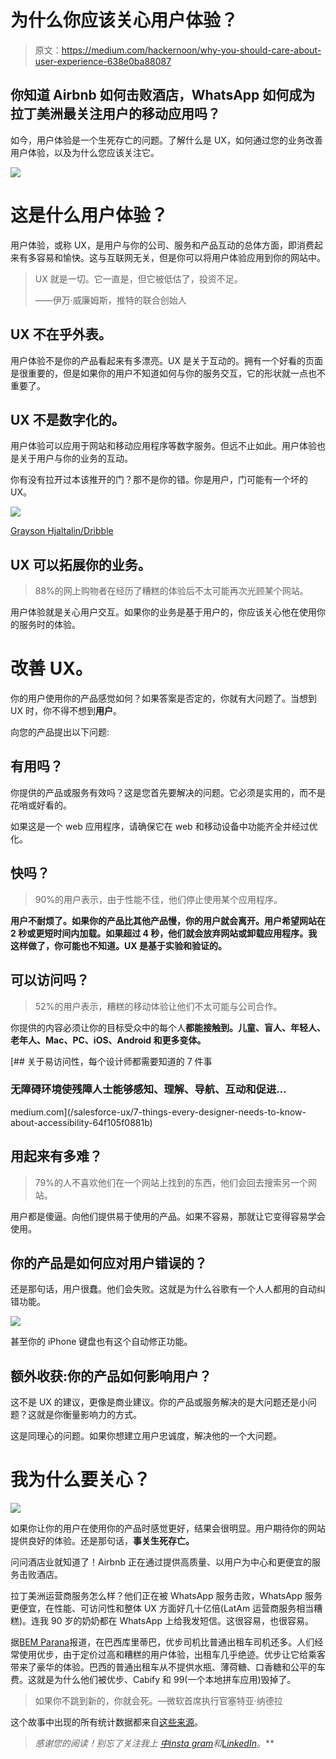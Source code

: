 # 为什么你应该关心用户体验？

> 原文：<https://medium.com/hackernoon/why-you-should-care-about-user-experience-638e0ba88087>

## 你知道 Airbnb 如何击败酒店，WhatsApp 如何成为拉丁美洲最关注用户的移动应用吗？

如今，用户体验是一个生死存亡的问题。了解什么是 UX，如何通过您的业务改善用户体验，以及为什么您应该关注它。

![](img/cbc7868d1cf78789db2a2e5ec6fec4f8.png)

# 这是什么用户体验？

用户体验，或称 UX，是用户与你的公司、服务和产品互动的总体方面，即消费起来有多容易和愉快。这与互联网无关，但是你可以将用户体验应用到你的网站中。

> UX 就是一切。它一直是，但它被低估了，投资不足。
> 
> ——伊万·威廉姆斯，推特的联合创始人

## UX 不在乎外表。

用户体验不是你的产品看起来有多漂亮。UX 是关于互动的。拥有一个好看的页面是很重要的，但是如果你的用户不知道如何与你的服务交互，它的形状就一点也不重要了。

## UX 不是数字化的。

用户体验可以应用于网站和移动应用程序等数字服务。但远不止如此。用户体验也是关于用户与你的业务的互动。

你有没有拉开过本该推开的门？那不是你的错。你是用户，门可能有一个坏的 UX。

![](img/c24969a231e89feab364bbef799d2f88.png)

[Grayson Hjaltalin/Dribble](https://dribbble.com/shots/1546033-Real-Life-UX)

## UX 可以拓展你的业务。

> 88%的网上购物者在经历了糟糕的体验后不太可能再次光顾某个网站。

用户体验就是关心用户交互。如果你的业务是基于用户的，你应该关心他在使用你的服务时的体验。

# 改善 UX。

你的用户使用你的产品感觉如何？如果答案是否定的，你就有大问题了。当想到 UX 时，你不得不想到**用户**。

向您的产品提出以下问题:

## 有用吗？

你提供的产品或服务有效吗？这是您首先要解决的问题。它必须是实用的，而不是花哨或好看的。

如果这是一个 web 应用程序，请确保它在 web 和移动设备中功能齐全并经过优化。

## 快吗？

> 90%的用户表示，由于性能不佳，他们停止使用某个应用程序。

**用户不耐烦了。如果你的产品比其他产品慢，你的用户就会离开。用户希望网站在 2 秒或更短时间内加载。如果超过 4 秒，他们就会放弃网站或卸载应用程序。我这样做了，你可能也不知道。UX 是基于实验和验证的。**

## 可以访问吗？

> 52%的用户表示，糟糕的移动体验让他们不太可能与公司合作。

你提供的内容必须让你的目标受众中的每个人**都能接触到。儿童、盲人、年轻人、老年人、Mac、PC、iOS、Android 和更多变体。**

[](/salesforce-ux/7-things-every-designer-needs-to-know-about-accessibility-64f105f0881b) [## 关于易访问性，每个设计师都需要知道的 7 件事

### 无障碍环境使残障人士能够感知、理解、导航、互动和促进…

medium.com](/salesforce-ux/7-things-every-designer-needs-to-know-about-accessibility-64f105f0881b) 

## 用起来有多难？

> 79%的人不喜欢他们在一个网站上找到的东西，他们会回去搜索另一个网站。

用户都是傻逼。向他们提供易于使用的产品。如果不容易，那就让它变得容易学会使用。

## 你的产品是如何应对用户错误的？

还是那句话，用户很蠢。他们会失败。这就是为什么谷歌有一个人人都用的自动纠错功能。

![](img/87bd0d29da05512dc7b9cbd878ff9d7b.png)

甚至你的 iPhone 键盘也有这个自动修正功能。

## 额外收获:你的产品如何影响用户？

这不是 UX 的建议，更像是商业建议。你的产品或服务解决的是大问题还是小问题？这就是你衡量影响力的方式。

这是同理心的问题。如果你想建立用户忠诚度，解决他的一个大问题。

# 我为什么要关心？

![](img/c367c50b340e6a38155af593d7dbc5c2.png)

如果你让你的用户在使用你的产品时感觉更好，结果会很明显。用户期待你的网站提供良好的体验。还是那句话，**事关生死存亡。**

问问酒店业就知道了！Airbnb 正在通过提供高质量、以用户为中心和更便宜的服务击败酒店。

拉丁美洲运营商服务怎么样？他们正在被 WhatsApp 服务击败，WhatsApp 服务更便宜，在性能、可访问性和整体 UX 方面好几十亿倍(LatAm 运营商服务相当糟糕)。连我 90 岁的奶奶都在 WhatsApp 上给我发短信。这很容易，也很容易。

据[BEM Parana](http://www.bemparana.com.br/noticia/506534/frota-de-uber-e-cabify-ja-e-3-vezes-maior-que-a-de-taxis-em-curitiba)报道，在巴西库里蒂巴，优步司机比普通出租车司机还多。人们经常使用优步，由于定价过高和糟糕的用户体验，出租车几乎绝迹。优步让它给乘客带来了豪华的体验。巴西的普通出租车从不提供水瓶、薄荷糖、口香糖和公平的车费。这就是为什么他们被优步、Cabify 和 99(一个本地拼车应用)毁掉了。

> 如果你不跳到新的，你就会死。—微软首席执行官塞特亚·纳德拉

这个故事中出现的所有统计数据都来自[这些来源](https://i.imgur.com/Y3kACkT.jpg)。

> *感谢您的阅读！别忘了关注我上* [*中*](/@vnbrs)*[*insta gram*](http://instagram.com/vnbrs/)*和*[*LinkedIn*](http://linkedin.com/in/vinicius-brasil/)*。**